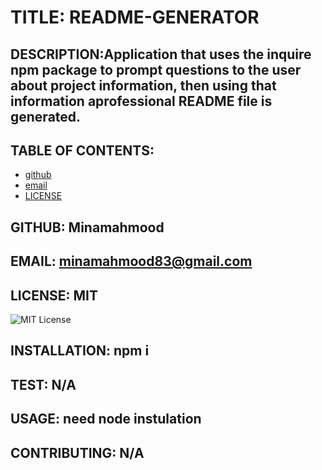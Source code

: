 # TITLE: README-GENERATOR
## DESCRIPTION:Application that uses the inquire npm package to prompt questions to the user about project information, then using that information aprofessional README file is generated.


## TABLE OF CONTENTS: 
* [github](#GITHUB)
* [email](#EMAIL)
* [LICENSE](#LICENSE)


## GITHUB: Minamahmood


## EMAIL: minamahmood83@gmail.com


## LICENSE: MIT


 ![MIT License](https://img.shields.io/badge/License-MIT-Green)


## INSTALLATION: npm i


## TEST: N/A


## USAGE: need node instulation


## CONTRIBUTING: N/A